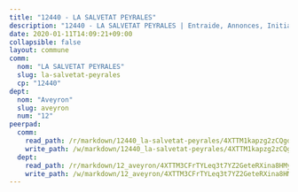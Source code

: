 ```yaml
---
title: "12440 - LA SALVETAT PEYRALES"
description: "12440 - LA SALVETAT PEYRALES | Entraide, Annonces, Initiatives"
date: 2020-01-11T14:09:21+09:00
collapsible: false
layout: commune
comm:
  nom: "LA SALVETAT PEYRALES"
  slug: la-salvetat-peyrales
  cp: "12440"
dept:
  nom: "Aveyron"
  slug: aveyron
  num: "12"
peerpad:
  comm:
    read_path: /r/markdown/12440_la-salvetat-peyrales/4XTTM1kapzg2zCQgdz16Yq47eRk7dpVVQcLmZGsK1j8PM3b1F
    write_path: /w/markdown/12440_la-salvetat-peyrales/4XTTM1kapzg2zCQgdz16Yq47eRk7dpVVQcLmZGsK1j8PM3b1F-K3TgTjLcqAGvuYbfmdtbvvPqSMmJcMWYUbxs6upSYxwu5jucvcisigpVAvjdtBbDGSGBSKceS9NzsBqYoCaYqaNb99RDe1g4eYkMV4nTd5J1GUHqvBoPBE6pJEVvZDio9Y941jEV
  dept:
    read_path: /r/markdown/12_aveyron/4XTTM3CFrTYLeq3t7YZ2GeteRXina8HMy585xLdATaEm28gJq
    write_path: /w/markdown/12_aveyron/4XTTM3CFrTYLeq3t7YZ2GeteRXina8HMy585xLdATaEm28gJq-K3TgUfu3tdsvnJNzfCjLcQBm4uQ83gag77qnaAo9pjUvbpQyfAVAxJdyULKffeJFVcGHHVraYZNVQhiGBeBUKBFLy2Vr8dapgU6tQCmoJQ6dgnoqRGmK9bSxqhW9VArfxRuTPcgV
---
```


